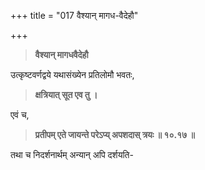 +++
title = "017 वैश्यान् मागध-वैदेहौ"

+++
> **वैश्यान् मागधवैदेहौ**

उत्कृष्टवर्णद्वये यथासंख्येन प्रतिलोमौ भवतः,

> **क्षत्रियात् सूत एव तु ।**

एवं च,

> **प्रतीपम् एते जायन्ते परेऽप्य् अपशदास् त्रयः  ॥ १०.१७ ॥**

तथा च निदर्शनार्थम् अन्यान् अपि दर्शयति-